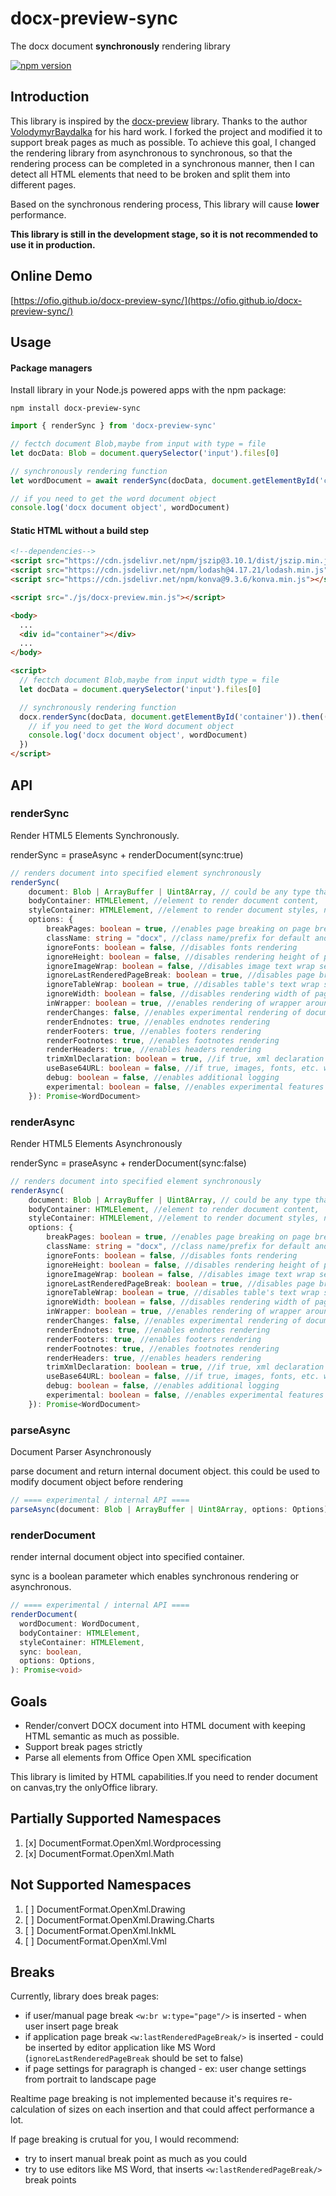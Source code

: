 # docx-preview-sync

The docx document **synchronously** rendering library

[![npm version](https://badge.fury.io/js/docx-preview-sync.svg)](https://www.npmjs.com/package/docx-preview-sync)

## Introduction

This library is inspired by the [docx-preview](https://github.com/VolodymyrBaydalka/docxjs) library. Thanks to the author [VolodymyrBaydalka](https://github.com/VolodymyrBaydalka) for his hard work.
I forked the project and modified it to support break pages as much as possible.
To achieve this goal, I changed the rendering library from asynchronous to synchronous, so that the rendering process can be completed in a synchronous manner, then I can detect all HTML elements that need to be broken and split them into different pages.

Based on the synchronous rendering process, This library will cause **lower** performance.

**This library is still in the development stage, so it is not recommended to use it in production.**

## Online Demo

[https://ofio.github.io/docx-preview-sync/](https://ofio.github.io/docx-preview-sync/)

## Usage

#### Package managers

Install library in your Node.js powered apps with the npm package:

```shell
npm install docx-preview-sync
```

```typescript
import { renderSync } from 'docx-preview-sync'

// fectch document Blob,maybe from input with type = file
let docData: Blob = document.querySelector('input').files[0]

// synchronously rendering function
let wordDocument = await renderSync(docData, document.getElementById('container'))

// if you need to get the word document object
console.log('docx document object', wordDocument)
```

#### Static HTML without a build step

```html
<!--dependencies-->
<script src="https://cdn.jsdelivr.net/npm/jszip@3.10.1/dist/jszip.min.js"></script>
<script src="https://cdn.jsdelivr.net/npm/lodash@4.17.21/lodash.min.js"></script>
<script src="https://cdn.jsdelivr.net/npm/konva@9.3.6/konva.min.js"></script>

<script src="./js/docx-preview.min.js"></script>

<body>
  ...
  <div id="container"></div>
  ...
</body>

<script>
  // fectch document Blob,maybe from input width type = file
  let docData = document.querySelector('input').files[0]

  // synchronously rendering function
  docx.renderSync(docData, document.getElementById('container')).then((wordDocument) => {
    // if you need to get the Word document object
    console.log('docx document object', wordDocument)
  })
</script>
```

## API

### renderSync

Render HTML5 Elements Synchronously.

renderSync = praseAsync + renderDocument(sync:true)

```typescript
// renders document into specified element synchronously
renderSync(
    document: Blob | ArrayBuffer | Uint8Array, // could be any type that supported by JSZip.loadAsync
    bodyContainer: HTMLElement, //element to render document content,
    styleContainer: HTMLElement, //element to render document styles, numbeings, fonts. If null, bodyContainer will be used.
    options: {
        breakPages: boolean = true, //enables page breaking on page breaks
        className: string = "docx", //class name/prefix for default and document style classes
        ignoreFonts: boolean = false, //disables fonts rendering
        ignoreHeight: boolean = false, //disables rendering height of page
        ignoreImageWrap: boolean = false, //disables image text wrap setting
        ignoreLastRenderedPageBreak: boolean = true, //disables page breaking on lastRenderedPageBreak elements
        ignoreTableWrap: boolean = true, //disables table's text wrap setting
        ignoreWidth: boolean = false, //disables rendering width of page
        inWrapper: boolean = true, //enables rendering of wrapper around document content
        renderChanges: false, //enables experimental rendering of document changes (inserions/deletions)
        renderEndnotes: true, //enables endnotes rendering
        renderFooters: true, //enables footers rendering
        renderFootnotes: true, //enables footnotes rendering
        renderHeaders: true, //enables headers rendering
        trimXmlDeclaration: boolean = true, //if true, xml declaration will be removed from xml documents before parsing
        useBase64URL: boolean = false, //if true, images, fonts, etc. will be converted to base 64 URL, otherwise URL.createObjectURL is used
        debug: boolean = false, //enables additional logging
        experimental: boolean = false, //enables experimental features (tab stops calculation)
    }): Promise<WordDocument>
```

### renderAsync

Render HTML5 Elements Asynchronously

renderSync = praseAsync + renderDocument(sync:false)

```typescript
// renders document into specified element synchronously
renderAsync(
    document: Blob | ArrayBuffer | Uint8Array, // could be any type that supported by JSZip.loadAsync
    bodyContainer: HTMLElement, //element to render document content,
    styleContainer: HTMLElement, //element to render document styles, numbeings, fonts. If null, bodyContainer will be used.
    options: {
        breakPages: boolean = true, //enables page breaking on page breaks
        className: string = "docx", //class name/prefix for default and document style classes
        ignoreFonts: boolean = false, //disables fonts rendering
        ignoreHeight: boolean = false, //disables rendering height of page
        ignoreImageWrap: boolean = false, //disables image text wrap setting
        ignoreLastRenderedPageBreak: boolean = true, //disables page breaking on lastRenderedPageBreak elements
        ignoreTableWrap: boolean = true, //disables table's text wrap setting
        ignoreWidth: boolean = false, //disables rendering width of page
        inWrapper: boolean = true, //enables rendering of wrapper around document content
        renderChanges: false, //enables experimental rendering of document changes (inserions/deletions)
        renderEndnotes: true, //enables endnotes rendering
        renderFooters: true, //enables footers rendering
        renderFootnotes: true, //enables footnotes rendering
        renderHeaders: true, //enables headers rendering
        trimXmlDeclaration: boolean = true, //if true, xml declaration will be removed from xml documents before parsing
        useBase64URL: boolean = false, //if true, images, fonts, etc. will be converted to base 64 URL, otherwise URL.createObjectURL is used
        debug: boolean = false, //enables additional logging
        experimental: boolean = false, //enables experimental features (tab stops calculation)
    }): Promise<WordDocument>
```

### parseAsync

Document Parser Asynchronously

parse document and return internal document object. this could be used to modify document object before rendering

```typescript
// ==== experimental / internal API ====
parseAsync(document: Blob | ArrayBuffer | Uint8Array, options: Options): Promise<WordDocument>
```

### renderDocument

render internal document object into specified container.

sync is a boolean parameter which enables synchronous rendering or asynchronous.

```typescript
// ==== experimental / internal API ====
renderDocument(
  wordDocument: WordDocument,
  bodyContainer: HTMLElement,
  styleContainer: HTMLElement,
  sync: boolean,
  options: Options,
): Promise<void>
```

## Goals

- Render/convert DOCX document into HTML document with keeping HTML semantic as much as possible.
- Support break pages strictly
- Parse all elements from Office Open XML specification

This library is limited by HTML capabilities.If you need to render document on canvas,try the onlyOffice library.

## Partially Supported Namespaces

1. [x] DocumentFormat.OpenXml.Wordprocessing
2. [x] DocumentFormat.OpenXml.Math

## Not Supported Namespaces

1. [ ] DocumentFormat.OpenXml.Drawing
2. [ ] DocumentFormat.OpenXml.Drawing.Charts
3. [ ] DocumentFormat.OpenXml.InkML
4. [ ] DocumentFormat.OpenXml.Vml

## Breaks

Currently, library does break pages:

- if user/manual page break `<w:br w:type="page"/>` is inserted - when user insert page break
- if application page break `<w:lastRenderedPageBreak/>` is inserted - could be inserted by editor application like MS Word (`ignoreLastRenderedPageBreak` should be set to false)
- if page settings for paragraph is changed - ex: user change settings from portrait to landscape page

Realtime page breaking is not implemented because it's requires re-calculation of sizes on each insertion and that could affect performance a lot.

If page breaking is crutual for you, I would recommend:

- try to insert manual break point as much as you could
- try to use editors like MS Word, that inserts `<w:lastRenderedPageBreak/>` break points
